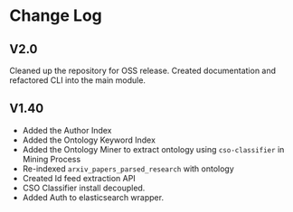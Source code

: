# Change Log
## V2.0
Cleaned up the repository for OSS release. Created documentation and refactored CLI into the main module. 
## V1.40
- Added the Author Index 
- Added the Ontology Keyword Index
- Added the Ontology Miner to extract ontology using `cso-classifier` in Mining Process
- Re-indexed `arxiv_papers_parsed_research` with ontology
- Created Id feed extraction API
- CSO Classifier install decoupled.
- Added Auth to elasticsearch wrapper. 